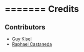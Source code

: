 =======
Credits
=======

Contributors
------------

* [Guy Kisel](https://github.com/guykisel)
* [Raphael Castaneda](https://github.com/raphaelcastaneda)
